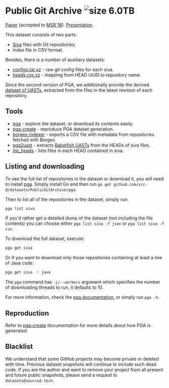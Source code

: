 Public Git Archive ![size 6.0TB](https://img.shields.io/badge/size-6.0TB-green.svg)
==================

[Paper](https://arxiv.org/abs/1803.10144) (accepted to [MSR'18](https://2018.msrconf.org/track/msr-2018-Data-Showcase-Papers)). [Presentation](http://vmarkovtsev.github.io/msr-2018-gothenburg/).

This dataset consists of two parts:

* [Siva](https://github.com/src-d/go-siva) files with Git repositories.
* Index file in CSV format.

Besides, there is a number of auxiliary datasets:

* [configs.tar.xz](https://drive.google.com/open?id=1_cij4BMrPiKVBVdZyUzg1iOhB3pL6EPR) - raw git config files for each siva.
* [heads.csv.xz](https://drive.google.com/open?id=136vsGWfIwfd0IrAdfphIU6lkMmme4-Pj) - mapping from HEAD UUID to repository name.

Since the second version of PGA, we additionally provide the derived [dataset of UASTs](../PublicGitArchiveUASTs), extracted from the files in the latest revision of each repository.

## Tools

* [pga](pga) - explore the dataset, or download its contents easily.
* [pga-create](pga-create) - reproduce PGA dataset generation.
* [borges-indexer](borges-indexer) - exports a CSV file with metadata from repositories fetched with Borges.
* [pga2uast](pga2uast) - extracts [Babelfish UASTs](https://docs.sourced.tech/babelfish/uast/uast-specification-v2) from the HEADs of siva files.
* [list_heads](list-pga-heads) - lists files in each HEAD contained in siva.

## Listing and downloading

To see the full list of repositories in the dataset or download it, you will need to install
[pga](pga).
Simply install Go and then run `go get github.com/src-d/datasets/PublicGitArchive/pga`.

Then to list all of the repositories in the dataset, simply run:

```bash
pga list siva
```

If you'd rather get a detailed dump of the dataset (not including the file contents)
you can choose either `pga list siva -f json` or `pga list siva -f csv`.

To download the full dataset, execute:

```bash
pga get siva
```

Or if you want to download only those repositories containing at least a line of Java code:

```bash
pga get siva -l java
```

The `pga` command has `-j/--workers` argument which specifies the number of downloading threads to run, it defaults to 10.

For more information, check the [pga documentation](pga), or simply run `pga -h`.

## Reproduction

Refer to [pga-create](pga-create) documentation for more details about how PGA is generated.

## Blacklist

We understand that some GitHub projects may become private or deleted with time. Previous dataset snapshots will continue to include such dead code. If you are the author and want to remove your project from all present and future public snapshots, please send a request to `datasets@sourced.tech`.
